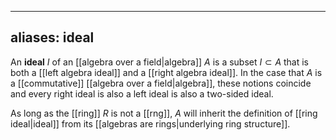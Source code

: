 
---
aliases: ideal
---
An **ideal** $I$ of an [[algebra over a field|algebra]] $A$ is a subset $I\subset A$ that is both a [[left algebra ideal]] and a [[right algebra ideal]]. In the case that $A$ is a [[commutative]] [[algebra over a field|algebra]], these notions coincide and every right ideal is also a left ideal is also a two-sided ideal.

As long as the [[ring]] $R$ is not a [[rng]], $A$ will inherit the definition of [[ring ideal|ideal]] from its [[algebras are rings|underlying ring structure]].